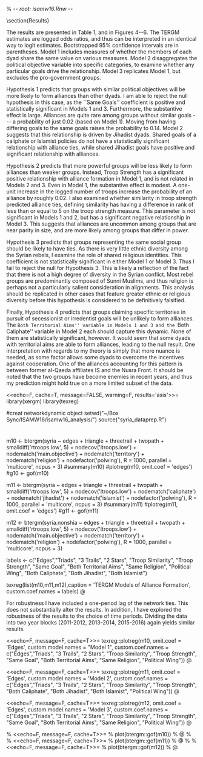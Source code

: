 % -*- root: isamw16.Rnw -*-

\section{Results}

The results are presented in Table 1, and in Figures 4--6. The TERGM estimates are logged odds ratios, and thus can be interpreted in an identical way to logit estimates. Bootstrapped 95\% confidence intervals are in parentheses. Model 1 includes measures of whether the members of each dyad share the same value on various measures. Model 2 disaggregates the political objective variable into specific categories, to examine whether any particular goals drive the relationship. Model 3 replicates Model 1, but excludes the pro-government groups.

Hypothesis 1 predicts that groups with similar political objectives will be more likely to form alliances than other dyads. I am able to reject the null hypothesis in this case, as the ``Same Goals'' coefficient is positive and statistically significant in Models 1 and 3. Furthermore, the substantive effect is large. Alliances are quite rare among groups without similar goals --- a probability of just 0.02 (based on Model 1). Moving from having differing goals to the same goals raises the probability to 0.14. Model 2 suggests that this relationship is driven by Jihadist dyads. Shared goals of a caliphate or Islamist policies do not have a statistically significant relationship with alliance ties, while shared Jihadist goals have positive and significant relationship with alliances.

Hypothesis 2 predicts that more powerful groups will be less likely to form alliances than weaker groups. Instead, Troop Strength has a significant positive relationship with alliance formation in Model 1, and is not related in Models 2 and 3. Even in Model 1, the substantive effect is modest. A one-unit increase in the logged number of troops increase the probability of an alliance by roughly 0.02. I also examined whether similarity in troop strength predicted alliance ties, defining similarity has having a difference in rank of less than or equal to 5 on the troop strength measure. This parameter is not significant in Models 1 and 2, but has a significant negative relationship in Model 3. This suggests that alliances are uncommon among groups that are near parity in size, and are more likely among groups that differ in power.

Hypothesis 3 predicts that groups representing the same social group should be likely to have ties. As there is very little ethnic diversity among the Syrian rebels, I examine the role of shared religious identities. This coefficient is not statistically significant in either Model 1 or Model 3. Thus I fail to reject the null for Hypothesis 3. This is likely a reflection of the fact that there is not a high degree of diversity in the Syrian conflict. Most rebel groups are predominantly composed of Sunni Muslims, and thus religion is perhaps not a particularly salient consideration in alignments. This analysis should be replicated in other cases that feature greater ethnic or religious diversity before this hypothesis is considered to be definitively falsified.

Finally, Hypothesis 4 predicts that groups claiming specific territories in pursuit of secessionist or irredentist goals will be unlikely to form alliances. The ``Both Territorial Aims'' variable in Models 1 and 3 and the ``Both Caliphate'' variable in Model 2 each should capture this dynamic. None of them are statistically significant, however. It would seem that some dyads with territorial aims are able to form alliances, leading to the null result. One interpretation with regards to my theory is simply that more nuance is needed, as some factor allows some dyads to overcome the incentives against cooperation. One of the alliances accounting for this pattern is between former al-Qaeda affiliates IS and the Nusra Front. It should be noted that the two groups have become enemies in recent years, and thus my prediction might hold true on a more limited subset of the data.

<<echo=F, cache=T, message=FALSE, warning=F, results='asis'>>=
library(xergm)
library(texreg)

#creat networkdynamic object
setwd("~/Box Sync/ISAMW16/isamw16_analysis/")
source("syria_dataprep.R")
#
m10 <- btergm(syria ~ edges + triangle + threetrail + twopath + smalldiff('rtroops.low', 5) + nodecov('ltroops.low') + nodematch('main.objective') + nodematch('territory') + nodematch('religion') + nodefactor('polwing'), R = 1000, parallel = 'multicore', ncpus = 3)
#summary(m10)
#plotreg(m10, omit.coef = 'edges')
#g10 <- gof(m10)

m11 <- btergm(syria ~ edges + triangle + threetrail + twopath + smalldiff('rtroops.low', 5) + nodecov('ltroops.low') + nodematch('caliphate') + nodematch('jihadist') + nodematch('islamist') + nodefactor('polwing'), R = 1000, parallel = 'multicore', ncpus = 3)
#summary(m11)
#plotreg(m11, omit.coef = 'edges')
#g11 <- gof(m11)

m12 <- btergm(syria.nonshia ~ edges + triangle + threetrail + twopath + smalldiff('rtroops.low', 5) + nodecov('ltroops.low') + nodematch('main.objective') + nodematch('territory') + nodematch('religion') + nodefactor('polwing'), R = 1000, parallel = 'multicore', ncpus = 3)

labels <- c("Edges","Triads", "3 Trails", "2 Stars", "Troop Similarity", "Troop Strength", "Same Goal", "Both Territorial Aims", "Same Religion", "Political Wing", "Both Caliphate", "Both Jihadist", "Both Islamist")

texreg(list(m10,m11,m12),caption = 'TERGM Models of Alliance Formation', custom.coef.names = labels)
@

For robustness I have included a one-period lag of the network ties. This does not substantially alter the results. In addition, I have explored the robustness of the results to the choice of time periods. Dividing the data into two year blocks (2011-2012, 2013-2014, 2015-2016) again yields similar results.

<<echo=F, message=F, cache=T>>=
texreg::plotreg(m10, omit.coef = 'Edges', custom.model.names = "Model 1", custom.coef.names = c("Edges","Triads", "3 Trails", "2 Stars", "Troop Similarity", "Troop Strength", "Same Goal", "Both Territorial Aims", "Same Religion", "Political Wing"))
@

<<echo=F, message=F, cache=T>>=
texreg::plotreg(m11, omit.coef = 'Edges', custom.model.names = 'Model 2', custom.coef.names = c("Edges","Triads", "3 Trails", "2 Stars", "Troop Similarity", "Troop Strength", "Both Caliphate", "Both Jihadist", "Both Islamist", "Political Wing"))
@

<<echo=F, message=F, cache=T>>=
texreg::plotreg(m12, omit.coef = 'Edges', custom.model.names = 'Model 3', custom.coef.names = c("Edges","Triads", "3 Trails", "2 Stars", "Troop Similarity", "Troop Strength", "Same Goal", "Both Territorial Aims", "Same Religion", "Political Wing"))
@

% <<echo=F, message=F, cache=T>>=
% plot(btergm::gof(m10))
% @
%
% <<echo=F, message=F, cache=T>>=
% plot(btergm::gof(m11))
% @
%
% <<echo=F, message=F, cache=T>>=
% plot(btergm::gof(m12))
% @
